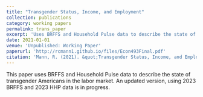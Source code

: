 ```yaml
---
title: "Transgender Status, Income, and Employment"
collection: publications
category: working papers
permalink: trans_paper
excerpt: 'Uses BRFFS and Household Pulse data to describe the state of transgender Americans in the labor market.'
date: 2021-01-01
venue: 'Unpublished: Working Paper'
paperurl: 'http://rcmann1.github.io/files/Econ493Final.pdf'
citation: 'Mann, R. (2021). &quot;Transgender Status, Income, and Employment.&quot; <i>Working Paper</i>.'
---
```


This paper uses BRFFS and Household Pulse data to describe the state of transgender Americans in the labor market. An updated version, using 2023 BRFFS and 2023 HHP data is in progress.
